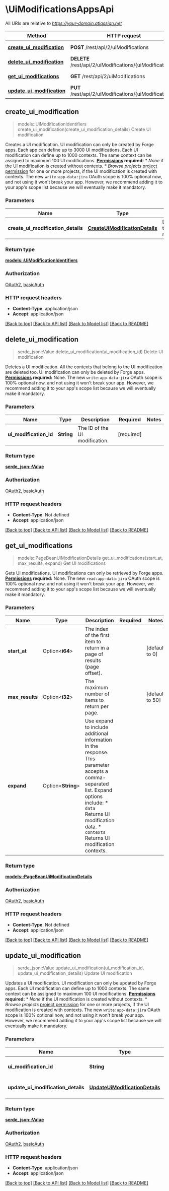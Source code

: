 # \UiModificationsAppsApi

All URIs are relative to *https://your-domain.atlassian.net*

Method | HTTP request | Description
------------- | ------------- | -------------
[**create_ui_modification**](UiModificationsAppsApi.md#create_ui_modification) | **POST** /rest/api/2/uiModifications | Create UI modification
[**delete_ui_modification**](UiModificationsAppsApi.md#delete_ui_modification) | **DELETE** /rest/api/2/uiModifications/{uiModificationId} | Delete UI modification
[**get_ui_modifications**](UiModificationsAppsApi.md#get_ui_modifications) | **GET** /rest/api/2/uiModifications | Get UI modifications
[**update_ui_modification**](UiModificationsAppsApi.md#update_ui_modification) | **PUT** /rest/api/2/uiModifications/{uiModificationId} | Update UI modification



## create_ui_modification

> models::UiModificationIdentifiers create_ui_modification(create_ui_modification_details)
Create UI modification

Creates a UI modification. UI modification can only be created by Forge apps.  Each app can define up to 3000 UI modifications. Each UI modification can define up to 1000 contexts. The same context can be assigned to maximum 100 UI modifications.  **[Permissions](#permissions) required:**   *  *None* if the UI modification is created without contexts.  *  *Browse projects* [project permission](https://confluence.atlassian.com/x/yodKLg) for one or more projects, if the UI modification is created with contexts.  The new `write:app-data:jira` OAuth scope is 100% optional now, and not using it won't break your app. However, we recommend adding it to your app's scope list because we will eventually make it mandatory.

### Parameters


Name | Type | Description  | Required | Notes
------------- | ------------- | ------------- | ------------- | -------------
**create_ui_modification_details** | [**CreateUiModificationDetails**](CreateUiModificationDetails.md) | Details of the UI modification. | [required] |

### Return type

[**models::UiModificationIdentifiers**](UiModificationIdentifiers.md)

### Authorization

[OAuth2](../README.md#OAuth2), [basicAuth](../README.md#basicAuth)

### HTTP request headers

- **Content-Type**: application/json
- **Accept**: application/json

[[Back to top]](#) [[Back to API list]](../README.md#documentation-for-api-endpoints) [[Back to Model list]](../README.md#documentation-for-models) [[Back to README]](../README.md)


## delete_ui_modification

> serde_json::Value delete_ui_modification(ui_modification_id)
Delete UI modification

Deletes a UI modification. All the contexts that belong to the UI modification are deleted too. UI modification can only be deleted by Forge apps.  **[Permissions](#permissions) required:** None.  The new `write:app-data:jira` OAuth scope is 100% optional now, and not using it won't break your app. However, we recommend adding it to your app's scope list because we will eventually make it mandatory.

### Parameters


Name | Type | Description  | Required | Notes
------------- | ------------- | ------------- | ------------- | -------------
**ui_modification_id** | **String** | The ID of the UI modification. | [required] |

### Return type

[**serde_json::Value**](serde_json::Value.md)

### Authorization

[OAuth2](../README.md#OAuth2), [basicAuth](../README.md#basicAuth)

### HTTP request headers

- **Content-Type**: Not defined
- **Accept**: application/json

[[Back to top]](#) [[Back to API list]](../README.md#documentation-for-api-endpoints) [[Back to Model list]](../README.md#documentation-for-models) [[Back to README]](../README.md)


## get_ui_modifications

> models::PageBeanUiModificationDetails get_ui_modifications(start_at, max_results, expand)
Get UI modifications

Gets UI modifications. UI modifications can only be retrieved by Forge apps.  **[Permissions](#permissions) required:** None.  The new `read:app-data:jira` OAuth scope is 100% optional now, and not using it won't break your app. However, we recommend adding it to your app's scope list because we will eventually make it mandatory.

### Parameters


Name | Type | Description  | Required | Notes
------------- | ------------- | ------------- | ------------- | -------------
**start_at** | Option<**i64**> | The index of the first item to return in a page of results (page offset). |  |[default to 0]
**max_results** | Option<**i32**> | The maximum number of items to return per page. |  |[default to 50]
**expand** | Option<**String**> | Use expand to include additional information in the response. This parameter accepts a comma-separated list. Expand options include:   *  `data` Returns UI modification data.  *  `contexts` Returns UI modification contexts. |  |

### Return type

[**models::PageBeanUiModificationDetails**](PageBeanUiModificationDetails.md)

### Authorization

[OAuth2](../README.md#OAuth2), [basicAuth](../README.md#basicAuth)

### HTTP request headers

- **Content-Type**: Not defined
- **Accept**: application/json

[[Back to top]](#) [[Back to API list]](../README.md#documentation-for-api-endpoints) [[Back to Model list]](../README.md#documentation-for-models) [[Back to README]](../README.md)


## update_ui_modification

> serde_json::Value update_ui_modification(ui_modification_id, update_ui_modification_details)
Update UI modification

Updates a UI modification. UI modification can only be updated by Forge apps.  Each UI modification can define up to 1000 contexts. The same context can be assigned to maximum 100 UI modifications.  **[Permissions](#permissions) required:**   *  *None* if the UI modification is created without contexts.  *  *Browse projects* [project permission](https://confluence.atlassian.com/x/yodKLg) for one or more projects, if the UI modification is created with contexts.  The new `write:app-data:jira` OAuth scope is 100% optional now, and not using it won't break your app. However, we recommend adding it to your app's scope list because we will eventually make it mandatory.

### Parameters


Name | Type | Description  | Required | Notes
------------- | ------------- | ------------- | ------------- | -------------
**ui_modification_id** | **String** | The ID of the UI modification. | [required] |
**update_ui_modification_details** | [**UpdateUiModificationDetails**](UpdateUiModificationDetails.md) | Details of the UI modification. | [required] |

### Return type

[**serde_json::Value**](serde_json::Value.md)

### Authorization

[OAuth2](../README.md#OAuth2), [basicAuth](../README.md#basicAuth)

### HTTP request headers

- **Content-Type**: application/json
- **Accept**: application/json

[[Back to top]](#) [[Back to API list]](../README.md#documentation-for-api-endpoints) [[Back to Model list]](../README.md#documentation-for-models) [[Back to README]](../README.md)

